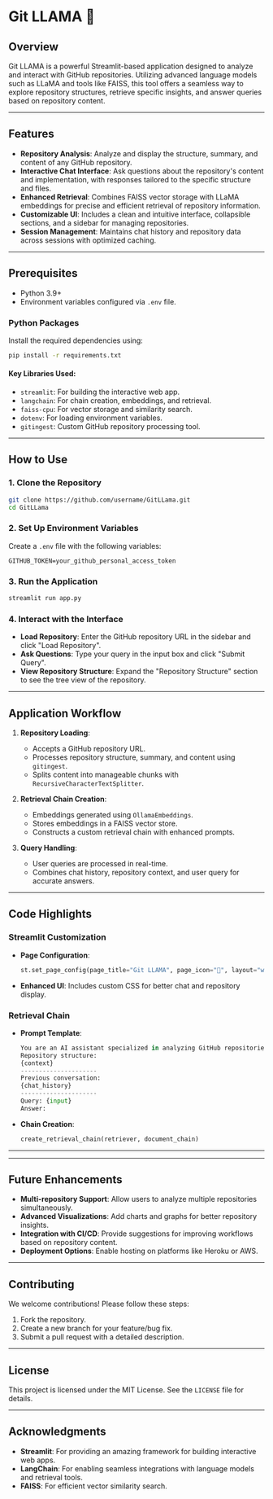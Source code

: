 # Git LLAMA 🦙

## Overview

Git LLAMA is a powerful Streamlit-based application designed to analyze and interact with GitHub repositories. Utilizing advanced language models such as LLaMA and tools like FAISS, this tool offers a seamless way to explore repository structures, retrieve specific insights, and answer queries based on repository content.

---

## Features

- **Repository Analysis**: Analyze and display the structure, summary, and content of any GitHub repository.
- **Interactive Chat Interface**: Ask questions about the repository's content and implementation, with responses tailored to the specific structure and files.
- **Enhanced Retrieval**: Combines FAISS vector storage with LLaMA embeddings for precise and efficient retrieval of repository information.
- **Customizable UI**: Includes a clean and intuitive interface, collapsible sections, and a sidebar for managing repositories.
- **Session Management**: Maintains chat history and repository data across sessions with optimized caching.

---

## Prerequisites

- Python 3.9+
- Environment variables configured via `.env` file.

### Python Packages

Install the required dependencies using:

```bash
pip install -r requirements.txt
```

#### Key Libraries Used:

- `streamlit`: For building the interactive web app.
- `langchain`: For chain creation, embeddings, and retrieval.
- `faiss-cpu`: For vector storage and similarity search.
- `dotenv`: For loading environment variables.
- `gitingest`: Custom GitHub repository processing tool.

---

## How to Use

### 1. Clone the Repository

```bash
git clone https://github.com/username/GitLLama.git
cd GitLLama
```

### 2. Set Up Environment Variables

Create a `.env` file with the following variables:

```env
GITHUB_TOKEN=your_github_personal_access_token
```

### 3. Run the Application

```bash
streamlit run app.py
```

### 4. Interact with the Interface

- **Load Repository**: Enter the GitHub repository URL in the sidebar and click "Load Repository".
- **Ask Questions**: Type your query in the input box and click "Submit Query".
- **View Repository Structure**: Expand the "Repository Structure" section to see the tree view of the repository.

---

## Application Workflow

1. **Repository Loading**:

   - Accepts a GitHub repository URL.
   - Processes repository structure, summary, and content using `gitingest`.
   - Splits content into manageable chunks with `RecursiveCharacterTextSplitter`.

2. **Retrieval Chain Creation**:

   - Embeddings generated using `OllamaEmbeddings`.
   - Stores embeddings in a FAISS vector store.
   - Constructs a custom retrieval chain with enhanced prompts.

3. **Query Handling**:
   - User queries are processed in real-time.
   - Combines chat history, repository context, and user query for accurate answers.

---

## Code Highlights

### Streamlit Customization

- **Page Configuration**:
  ```python
  st.set_page_config(page_title="Git LLAMA", page_icon="🦙", layout="wide")
  ```
- **Enhanced UI**: Includes custom CSS for better chat and repository display.

### Retrieval Chain

- **Prompt Template**:
  ```python
  You are an AI assistant specialized in analyzing GitHub repositories.
  Repository structure:
  {context}
  ---------------------
  Previous conversation:
  {chat_history}
  ---------------------
  Query: {input}
  Answer:
  ```
- **Chain Creation**:
  ```python
  create_retrieval_chain(retriever, document_chain)
  ```

---

---



## Future Enhancements

- **Multi-repository Support**: Allow users to analyze multiple repositories simultaneously.
- **Advanced Visualizations**: Add charts and graphs for better repository insights.
- **Integration with CI/CD**: Provide suggestions for improving workflows based on repository content.
- **Deployment Options**: Enable hosting on platforms like Heroku or AWS.

---

## Contributing

We welcome contributions! Please follow these steps:

1. Fork the repository.
2. Create a new branch for your feature/bug fix.
3. Submit a pull request with a detailed description.

---

## License

This project is licensed under the MIT License. See the `LICENSE` file for details.

---

## Acknowledgments

- **Streamlit**: For providing an amazing framework for building interactive web apps.
- **LangChain**: For enabling seamless integrations with language models and retrieval tools.
- **FAISS**: For efficient vector similarity search.

